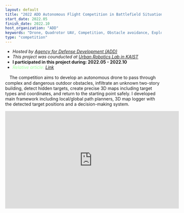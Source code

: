```yaml
---
layout: default
title: "2022 ADD Autonomous Flight Competition in Battlefield Situations"
start_date: 2022.05
finish_date: 2022.10
host_organization: "ADD"
keywords: "Drone, Quadrotor UAV, Competition, Obstacle avoidance, Exploration, Object Detection, SLAM"
type: "competition"
---
```


* *Hosted by [Agency for Defense Development (ADD)](https://www.add.re.kr/)* 
* *This project was counducted at [Urban Robotics Lab in KAIST](http://urobot.kaist.ac.kr/)*
* **I participated in this project during: 2022.05 - 2022.10**
* *<span style="color:#a0ffa0">Relative article: [Link](https://ee.kaist.ac.kr/research-achieve/%EB%AA%85%ED%98%84-%EA%B5%90%EC%88%98-%EC%97%B0%EA%B5%AC%ED%8C%80-2022%EB%85%84-%EB%AF%B8%EB%9E%98%EB%8F%84%EC%A0%84-%EA%B5%AD%EB%B0%A9%EA%B8%B0%EC%88%A0-%EA%B2%BD%EC%A7%84%EB%8C%80%ED%9A%8C/)</span>*

　The competition aims to develop an autonomous drone to pass through complex and dangerous outdoor obstacles, infiltrate an unknown two-story building, detect hidden targets, create precise 3D maps including target types and coordinates, and return to the starting point safely. I developed main framework including local/global path planners, 3D map logger with the detected target positions and a decision-making system.

  <p align="center">
  <iframe width="560" height="315" src="https://www.youtube.com/embed/bX2ZsTqsRfY" title="YouTube video player" frameborder="0" allow="accelerometer; autoplay; clipboard-write; encrypted-media; gyroscope; picture-in-picture" allowfullscreen></iframe>
  </p>